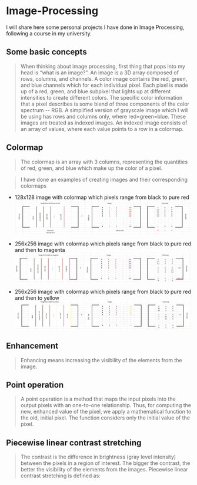 # Image-Processing

I will share here some personal projects I have done in Image Processing, following a course in my university. 

## Some basic concepts

>When thinking about image processing, first thing that pops into my head is “what is an image?”. An image is a 3D array composed of rows, columns, and channels. 
>A color image contains the red, green, and blue channels which for each individual pixel. Each pixel is made up of a red, green, and blue subpixel that lights up at different intensities to create different colors. The specific color information that a pixel describes is some blend of three components of the color spectrum -- RGB.
>A simplified version of grayscale image which I will be using has rows and columns only, where red=green=blue. These images are treated as indexed images. An indexed image consists of an array of values, where each value points to a row in a colormap.

## Colormap
>The colormap is an array with 3 columns, representing the quantities of red, green, and blue which make up the color of a pixel. 

>I have done an examples of creating images and their corresponding colormaps 

- 128x128 image with colormap which pixels range from black to pure red
![black-red](https://github.com/dianatat12/Image-Processing/blob/main/images/colormap_black_to_red.jpg)

- 256x256 image with colormap which pixels range from black to pure red and then to magenta
![black-magenta](https://github.com/dianatat12/Image-Processing/blob/main/images/colormap_black_to_magenta.jpg)

- 256x256 image with colormap which pixels range from black to pure red and then to yellow
![black-yellow](https://github.com/dianatat12/Image-Processing/blob/main/images/colormap_black_to_yellow.jpg)

## Enhancement

>Enhancing means increasing the visibility of the elements from the image.

## Point operation

>A point operation is a method that maps the input pixels into the output pixels with an one-to-one relationship. Thus, for computing the new, enhanced value of the pixel, we apply a mathematical function to the old, initial pixel. The function considers only the initial value of the pixel.

## Piecewise linear contrast stretching

>The contrast is the difference in brightness (gray level intensity) between the pixels in a region of interest. The bigger the contrast, the better the visibility of the elements from the images. Piecewise linear contrast stretching is defined as:





